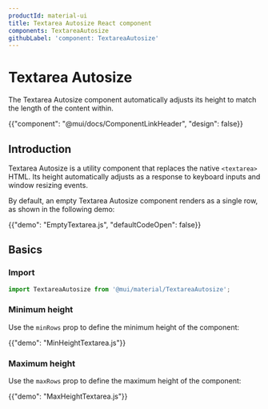 ```yaml
---
productId: material-ui
title: Textarea Autosize React component
components: TextareaAutosize
githubLabel: 'component: TextareaAutosize'
---
```


# Textarea Autosize

<p class="description">The Textarea Autosize component automatically adjusts its height to match the length of the content within.</p>

{{"component": "@mui/docs/ComponentLinkHeader", "design": false}}

## Introduction

Textarea Autosize is a utility component that replaces the native `<textarea>` HTML.
Its height automatically adjusts as a response to keyboard inputs and window resizing events.

By default, an empty Textarea Autosize component renders as a single row, as shown in the following demo:

{{"demo": "EmptyTextarea.js", "defaultCodeOpen": false}}

## Basics

### Import

```jsx
import TextareaAutosize from '@mui/material/TextareaAutosize';
```

### Minimum height

Use the `minRows` prop to define the minimum height of the component:

{{"demo": "MinHeightTextarea.js"}}

### Maximum height

Use the `maxRows` prop to define the maximum height of the component:

{{"demo": "MaxHeightTextarea.js"}}
